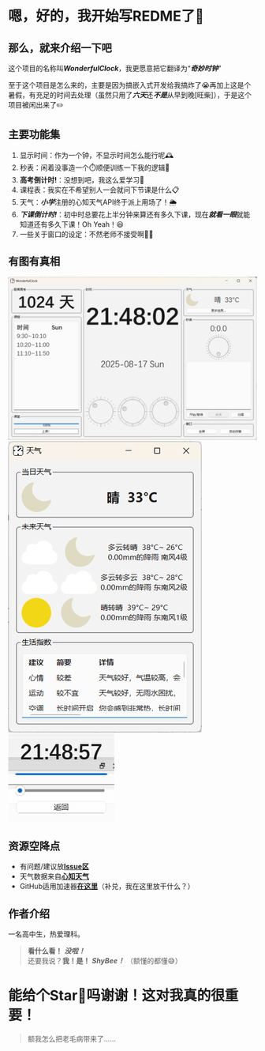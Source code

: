 # 嗯，好的，我开始写REDME了🤪
## 那么，就来介绍一下吧
这个项目的名称叫***WonderfulClock***，我更愿意把它翻译为“***奇妙时钟***”

至于这个项目是怎么来的，主要是因为搞嵌入式开发给我搞炸了😭再加上这是个暑假，有充足的时间去处理（虽然只用了***六天***还***不是***从早到晚[旺柴]），于是这个项目被闲出来了✏️

## 主要功能集  
1. 显示时间：作为一个钟，不显示时间怎么能行呢🕰️
2. 秒表：闲着没事造一个⏱️顺便训练一下我的逻辑📝
3. **高考倒计时!**：没想到吧，我这么爱学习📖
4. 课程表：我实在不希望别人一会就问下节课是什么📋
5. 天气：***小学***注册的心知天气API终于派上用场了！🌦️
6. ***下课倒计时!***：初中时总要花上半分钟来算还有多久下课，现在***就看一眼***就能知道还有多久下课！Oh Yeah！😆
7. 一些关于窗口的设定：不然老师不接受啊🧑‍🏫

## 有图有真相
![主窗口](/egs/主屏幕.png "主窗口")
![天气窗口](/egs/天气窗口.png "天气窗口")
![小窗视图](/egs/小窗视图.png "浮窗效果")

## 资源空降点
- 有问题/建议放[**Issue区**](https://github.com/aaaaPotato/TheWonderfulClock/issues)
- 天气数据来自[**心知天气**](https://www.seniverse.com/)
- GitHub适用加速器[**在这里**](https://steampp.net/)（补兑，我在这里放干什么？）

## 作者介绍
一名高中生，热爱理科。

> **看什么看！** ***没啦！***  
> 还要我说？**我！是！** ***ShyBee！*** （额懂的都懂😅）

# 能给个Star🌟吗谢谢！这对我真的很重要！
>额我怎么把老毛病带来了……